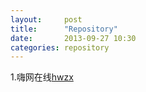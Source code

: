 ```yaml
---
layout:     post
title:      "Repository"
date:       2013-09-27 10:30
categories: repository 
---
```


1.嗨网在线[hwzx]

[hwzx]:http://higrid.net 

